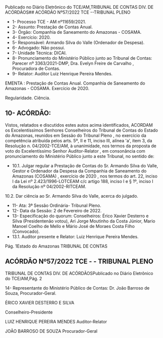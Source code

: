 Publicado  no  Diário  Eletrônico do TCE/AM,TRIBUNAL DE CONTAS DIV. DE ACÓRDÃOS## ACÓRDÃO Nº57/2022  TCE --TRIBUNAL PLENO

- 1- Processo TCE - AM nº11659/2021.
- 2- Assunto: Prestação de Contas Anual.
- 3- Órgão: Companhia de Saneamento do Amazonas - COSAMA.
- 4- Exercício: 2020.
- 5- Responsável: Armando Silva do Valle (Ordenador de Despesa).
- 6- Advogado: Não possui.
- 7- Unidade Técnica: DICAI.
- 8- Pronunciamento  do  Ministério  Público  junto  ao  Tribunal  de  Contas: Parecer  nº 3363/2021-DMP, Dra. Evelyn Freire de Carvalho , Procuradora de Contas.
- 9- Relator: Auditor Luiz Henrique Pereira Mendes.

EMENTA :  Prestação  de  Contas  Anual.  Companhia de Saneamento do Amazonas - COSAMA. Exercício de 2020.

Regularidade. Ciência.

## 10-  ACÓRDÃO:

Vistos, relatados e discutidos estes autos acima identificados, ACORDAM os Excelentíssimos Senhores Conselheiros do Tribunal de Contas do Estado do Amazonas, reunidos em Sessão do Tribunal Pleno , no exercício da competência atribuída pelos arts. 5º, II e 11, inciso III, alínea 'a', item 3, da Resolução n. 04/2002-TCE/AM, à unanimidade, nos termos da proposta de voto do Excelentíssimo Senhor Auditor-Relator , em consonância com pronunciamento do Ministério Público junto a este Tribunal, no sentido de:

- 10.1.  Julgar regular a Prestação de Contas do Sr. Armando Silva do Valle, Gestor  e  Ordenador  da  Despesa  da Companhia  de  Saneamento  do Amazonas (COSAMA) , exercício de 2020 , nos termos do art. 22, inciso I da Lei nº 2.423/1996-LOTCEAM c/c artigo 188, inciso I e § 1º, inciso I da Resolução nº 04/2002-RITCEAM.

10.2.  Dar ciência ao Sr. Armando Silva do Valle, acerca do julgado.

- 11-  Ata: 3ª Sessão Ordinária- Tribunal Pleno.
- 12-  Data da Sessão: 2 de Fevereiro de 2022.
- 13-  Especificação do quorum: Conselheiros: Érico Xavier Desterro e Silva (Presidentenão votou), Ari Jorge Moutinho da Costa Júnior, Mario Manoel Coelho de Mello e Mário José de Moraes Costa Filho (Convocado).
- 13.1. Auditor presente e Relator: Luiz Henrique Pereira Mendes.

Pág. 1Estado do Amazonas TRIBUNAL DE CONTAS

## ACÓRDÃO Nº57/2022  TCE - - TRIBUNAL PLENO

TRIBUNAL DE CONTAS DIV. DE ACÓRDÃOSPublicado  no  Diário  Eletrônico do TCE/AM,Pág. 2

14-  Representante  do  Ministério  Público  de  Contas: Dr.  João  Barroso  de  Souza, Procurador-Geral.

ÉRICO XAVIER DESTERRO E SILVA

Conselheiro-Presidente

LUIZ HENRIQUE PEREIRA MENDES Auditor-Relator

JOÃO BARROSO DE SOUZA Procurador-Geral
